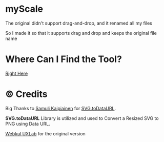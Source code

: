 # myScale

The original didn't support drag-and-drop, and it renamed all  my files

So I made it so that it supports drag and drop and keeps the original file name 

# Where Can I Find the Tool?
[Right Here](http://enteerman.github.io/myscale)

# © Credits
Big Thanks to [Samuli Kaipiainen](https://github.com/sampumon) for [SVG.toDataURL](https://github.com/sampumon/SVG.toDataURL).

**SVG.toDataURL** Library is utilized and used to Convert a Resized SVG to PNG using Data URL.

[Webkul UXLab](http://design.webkul.com) for the original version
